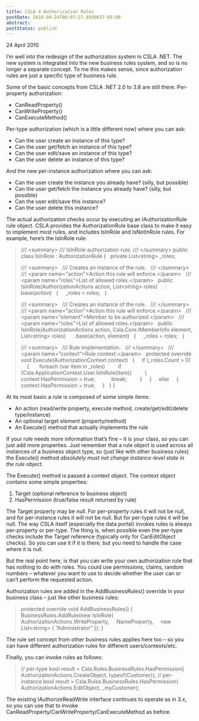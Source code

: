 ```yaml
---
title: CSLA 4 Authorization Rules
postDate: 2010-04-24T00:07:27.8930637-05:00
abstract: 
postStatus: publish
---
```

24 April 2010

I’m well into the redesign of the authorization system in CSLA .NET. The new system is integrated into the new business rules system, and so is no longer a separate concept. To me this makes sense, since authorization rules are just a specific type of business rule.

Some of the basic concepts from CSLA .NET 2.0 to 3.8 are still there. Per-property authorization:

- CanReadProperty()
- CanWriteProperty()
- CanExecuteMethod()


Per-type authorization (which is a little different now) where you can ask:

- Can the user create an instance of this type?
- Can the user get/fetch an instance of this type?
- Can the user edit/save an instance of this type?
- Can the user delete an instance of this type?


And the new per-instance authorization where you can ask:

- Can the user create the instance you already have? (silly, but possible)
- Can the user get/fetch the instance you already have? (silly, but possible)
- Can the user edit/save this instance?
- Can the user delete this instance?


The actual authorization checks occur by executing an IAuthorizationRule rule object. CSLA provides the AuthorizationRule base class to make it easy to implement most rules, and includes IsInRole and IsNotInRole rules. For example, here’s the IsInRole rule:


> /// &lt;summary&gt;
> /// IsInRole authorization rule.
> /// &lt;/summary&gt;
> public class IsInRole : AuthorizationRule
> {
>   private List&lt;string&gt; \_roles;
>
> /// &lt;summary&gt;
>   /// Creates an instance of the rule.
>   /// &lt;/summary&gt;
>   /// &lt;param name="action"&gt;Action this rule will enforce.&lt;/param&gt;
>   /// &lt;param name="roles"&gt;List of allowed roles.&lt;/param&gt;
>   public IsInRole(AuthorizationActions action, List&lt;string&gt; roles)
>     : base(action)
>   {
>     \_roles = roles;
>   }
>
> /// &lt;summary&gt;
>   /// Creates an instance of the rule.
>   /// &lt;/summary&gt;
>   /// &lt;param name="action"&gt;Action this rule will enforce.&lt;/param&gt;
>   /// &lt;param name="element"&gt;Member to be authorized.&lt;/param&gt;
>   /// &lt;param name="roles"&gt;List of allowed roles.&lt;/param&gt;
>   public IsInRole(AuthorizationActions action, Csla.Core.IMemberInfo element, List&lt;string&gt; roles)
>     : base(action, element)
>   {
>     \_roles = roles;
>   }
>
> /// &lt;summary&gt;
>   /// Rule implementation.
>   /// &lt;/summary&gt;
>   /// &lt;param name="context"&gt;Rule context.&lt;/param&gt;
>   protected override void Execute(AuthorizationContext context)
>   {
>     if (\_roles.Count &gt; 0)
>     {
>       foreach (var item in \_roles)
>         if (Csla.ApplicationContext.User.IsInRole(item))
>         {
>           context.HasPermission = true;
>           break;
>         }
>     }
>     else
>     {
>       context.HasPermission = true;
>     }
>   }
> }


At its most basic a rule is composed of some simple items:

- An action (read/write property, execute method, create/get/edit/delete type/instance)
- An optional target element (property/method)
- An Execute() method that actually implements the rule


If your rule needs more information that’s fine – it is your class, so you can just add more properties. Just remember that a rule object is used across all instances of a business object type, so (just like with other business rules) the Execute() method *absolutely must not change instance-level state in the rule object*.

The Execute() method is passed a context object. The context object contains some simple properties:

1. Target (optional reference to business object)
2. HasPermission (true/false result returned by rule)


The Target property may be null. For per-property rules it will not be null, and for per-instance rules it will not be null. But for per-type rules it will be null. The way CSLA itself (especially the data portal) invokes rules is always per-property or per-type. The thing is, when possible even the per-type checks include the Target reference (typically only for CanEditObject checks). So you can use it if it is there, but you need to handle the case where it is null.

But the real point here, is that you can write your own authorization rule that has nothing to do with roles. You could use permissions, claims, random numbers – whatever you want to use to decide whether the user can or can’t perform the requested action.

Authorization rules are added in the AddBusinessRules() override in your business class – just like other business rules:


> protected override void AddBusinessRules()
> {
>   BusinessRules.AddRule(new IsInRole(
>     AuthorizationActions.WriteProperty,
>     NameProperty,
>     new List&lt;string&gt; { “Administrator” });
> }


The rule set concept from other business rules applies here too – so you can have different authorization rules for different users/contexts/etc.

Finally, you can invoke rules as follows:


> // per-type
> bool result = Csla.Rules.BusinessRules.HasPermission(
>   AuthorizationActions.CreateObject, typeof(Customer));
> // per-instance
> bool result = Csla.Rules.BusinessRules.HasPermission(
>   AuthorizationActions.EditObject, \_myCustomer);


The existing IAuthorizeReadWrite interface continues to operate as in 3.x, so you can use that to invoke CanReadProperty/CanWriteProperty/CanExecuteMethod as before.
